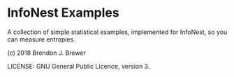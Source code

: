 InfoNest Examples
=================

A collection of simple statistical examples, implemented for InfoNest,
so you can measure entropies.

(c) 2018 Brendon J. Brewer

LICENSE: GNU General Public Licence, version 3.

